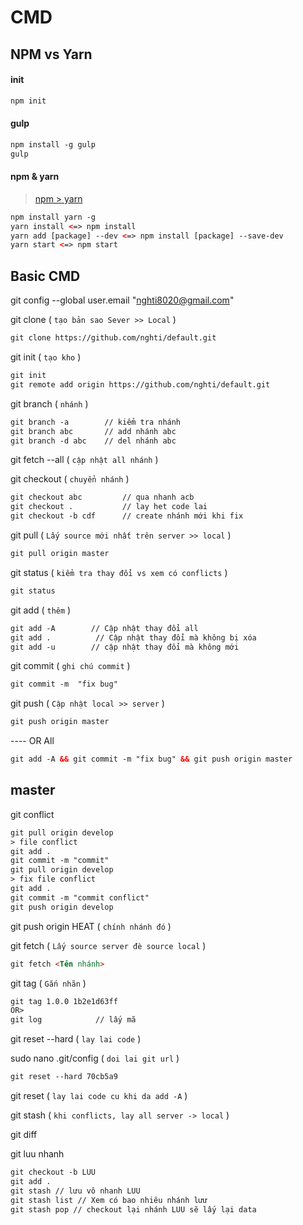 # CMD

## NPM vs Yarn
#### init
```html
npm init
```

#### gulp
```html
npm install -g gulp 
gulp
```

#### npm & yarn
> [npm > yarn](https://yarnpkg.com/en/docs/migrating-from-npm)
```html
npm install yarn -g
yarn install <=> npm install
yarn add [package] --dev <=> npm install [package] --save-dev
yarn start <=> npm start
```
## Basic CMD
git config --global user.email "nghti8020@gmail.com" 

git clone ( `tạo bản sao Sever >> Local` )

```html
git clone https://github.com/nghti/default.git
```
git init ( `tạo kho` )

```html
git init
git remote add origin https://github.com/nghti/default.git
```
git branch ( `nhánh` )

```html
git branch -a        // kiểm tra nhánh
git branch abc       // add nhánh abc
git branch -d abc    // del nhánh abc
```
git fetch --all ( `cập nhật all nhánh` )

git checkout ( `chuyển nhánh` )

```html
git checkout abc         // qua nhanh acb
git checkout .           // lay het code lai
git checkout -b cdf      // create nhánh mới khi fix
```
git pull ( `Lấy source mới nhất trên server >> local` )

```html
git pull origin master
```
git status ( `kiểm tra thay đổi vs xem có conflicts` )

```html
git status
```
git add ( `thêm` )

```html
git add -A        // Cập nhật thay đổi all
git add .          // Cập nhật thay đổi mà không bị xóa
git add -u	      // cập nhật thay đổi mà không mới
```
git commit ( `ghi chú commit` )

```html
git commit -m  "fix bug"
```
git push  ( `Cập nhật local >> server` )

```html
git push origin master
```
 ---- OR All

```html
git add -A && git commit -m "fix bug" && git push origin master
```
## master

git conflict

```html
git pull origin develop  
> file conflict
git add .
git commit -m "commit"
git pull origin develop
> fix file conflict
git add .
git commit -m "commit conflict"
git push origin develop
```
git push origin HEAT ( `chính nhánh đó` )

git fetch ( `Lấy source server đè source local` )

```html
git fetch <Tên nhánh>
```
git tag ( `Gắn nhãn` )

```html
git tag 1.0.0 1b2e1d63ff
OR>
git log            // lấy mã 
```
git reset --hard ( `lay lai code` )

sudo nano .git/config ( `doi lai git url` )

```html
git reset --hard 70cb5a9
```
git reset ( `lay lai code cu khi da add -A` ) 

git stash ( `khi conflicts, lay all server -> local` )

git diff

git luu nhanh
```html
git checkout -b LUU
git add .
git stash // lưu vô nhanh LUU
git stash list // Xem có bao nhiêu nhánh lưư
git stash pop // checkout lại nhánh LUU sẽ lấy lại data

```